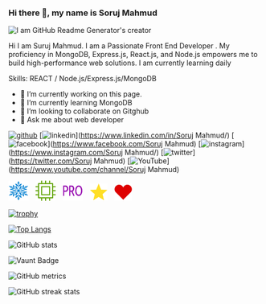 ### Hi there 👋, my name is Soruj Mahmud

![I am GitHub Readme Generator's creator]([https://scontent.fdac2-1.fna.fbcdn.net/v/t39.30808-6/400457096_2820120668138090_5219600488173697042_n.jpg?stp=dst-jpg_p640x640&_nc_cat=108&ccb=1-7&_nc_sid=783fdb&_nc_eui2=AeEuhb1BmjkyiffeNj7s9QPiuVxjZokdn2O5XGNmiR2fY7qwikZU3nA74fipdoPLrmjmV2EZdGi3gC3odqcRl6pM&_nc_ohc=uppXGrGobRAAX9PUq2b&_nc_zt=23&_nc_ht=scontent.fdac2-1.fna&oh=00_AfBkHqmwDM8ol-Jnk1LrWHyU6tpD0xk5M9z29re6pErWZg&oe=659A0050](https://web.facebook.com/soruj.mahmud?__tn__=%3C%3C*F))

Hi I am Suruj Mahmud. I am a Passionate Front End Developer . My proficiency in
MongoDB, Express.js, React.js, and Node.js empowers me to build high-performance web
solutions. I am currently learning daily

Skills:   REACT / Node.js/Express.js/MongoDB

- 🔭 I’m currently working on this page. 
- 🌱 I’m currently learning MongoDB 
- 👯 I’m looking to collaborate on Gitghub 
- 💬 Ask me about web developer 


[<img src='https://cdn.jsdelivr.net/npm/simple-icons@3.0.1/icons/github.svg' alt='github' height='40'>](https://github.com/Soruj24)  [<img src='https://cdn.jsdelivr.net/npm/simple-icons@3.0.1/icons/linkedin.svg' alt='linkedin' height='40'>](https://www.linkedin.com/in/Soruj Mahmud/)  [<img src='https://cdn.jsdelivr.net/npm/simple-icons@3.0.1/icons/facebook.svg' alt='facebook' height='40'>](https://www.facebook.com/Soruj Mahmud)  [<img src='https://cdn.jsdelivr.net/npm/simple-icons@3.0.1/icons/instagram.svg' alt='instagram' height='40'>](https://www.instagram.com/Soruj Mahmud/)  [<img src='https://cdn.jsdelivr.net/npm/simple-icons@3.0.1/icons/twitter.svg' alt='twitter' height='40'>](https://twitter.com/Soruj Mahmud)  [<img src='https://cdn.jsdelivr.net/npm/simple-icons@3.0.1/icons/youtube.svg' alt='YouTube' height='40'>](https://www.youtube.com/channel/Soruj Mahmud)  

<a href='https://archiveprogram.github.com/'><img src='https://raw.githubusercontent.com/acervenky/animated-github-badges/master/assets/acbadge.gif' width='40' height='40'></a> <a href='https://docs.github.com/en/developers'><img src='https://raw.githubusercontent.com/acervenky/animated-github-badges/master/assets/devbadge.gif' width='40' height='40'></a> <a href='https://github.com/pricing'><img src='https://raw.githubusercontent.com/acervenky/animated-github-badges/master/assets/pro.gif' width='40' height='40'></a> <a href='https://stars.github.com/'><img src='https://raw.githubusercontent.com/acervenky/animated-github-badges/master/assets/starbadge.gif' width='35' height='35'></a> <a href='https://docs.github.com/en/github/supporting-the-open-source-community-with-github-sponsors'><img src='https://raw.githubusercontent.com/acervenky/animated-github-badges/master/assets/sponsorbadge.gif' width='35' height='35'></a> 

[![trophy](https://github-profile-trophy.vercel.app/?username=Soruj24)](https://github.com/ryo-ma/github-profile-trophy)

[![Top Langs](https://github-readme-stats.vercel.app/api/top-langs/?username=Soruj24)](https://github.com/anuraghazra/github-readme-stats)

![GitHub stats](https://github-readme-stats.vercel.app/api?username=Soruj24&show_icons=true&count_private=true)  

![Vaunt Badge](https://api.vaunt.dev/v1/github/entities/Soruj24/contributions?format=svg&private=true)  

![GitHub metrics](https://metrics.lecoq.io/Soruj24)  

![GitHub streak stats](https://streak-stats.demolab.com/?user=Soruj24)  


